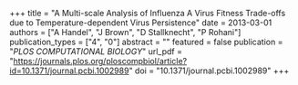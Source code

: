 +++
title = "A Multi-scale Analysis of Influenza A Virus Fitness Trade-offs due to Temperature-dependent Virus Persistence"
date = 2013-03-01
authors = ["A Handel", "J Brown", "D Stallknecht", "P Rohani"]
publication_types = ["4", "0"]
abstract = ""
featured = false
publication = "*PLOS COMPUTATIONAL BIOLOGY*"
url_pdf = "https://journals.plos.org/ploscompbiol/article?id=10.1371/journal.pcbi.1002989"
doi = "10.1371/journal.pcbi.1002989"
+++

